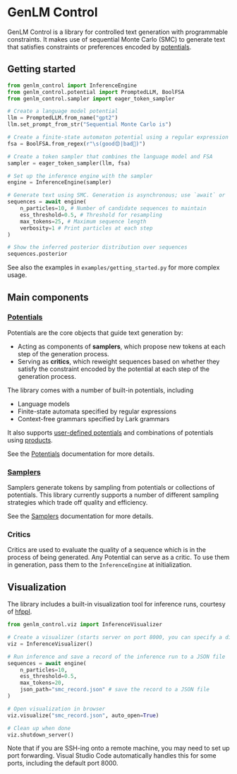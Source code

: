 # GenLM Control

GenLM Control is a library for controlled text generation with programmable constraints. It makes use of sequential Monte Carlo (SMC) to generate text that satisfies constraints or preferences encoded by [potentials](potentials.md).

## Getting started

```python
from genlm_control import InferenceEngine
from genlm_control.potential import PromptedLLM, BoolFSA
from genlm_control.sampler import eager_token_sampler

# Create a language model potential
llm = PromptedLLM.from_name("gpt2")
llm.set_prompt_from_str("Sequential Monte Carlo is")

# Create a finite-state automaton potential using a regular expression
fsa = BoolFSA.from_regex(r"\s(good😍|bad🙁)")

# Create a token sampler that combines the language model and FSA
sampler = eager_token_sampler(llm, fsa)

# Set up the inference engine with the sampler
engine = InferenceEngine(sampler)

# Generate text using SMC. Generation is asynchronous; use `await` or `asyncio.run`.
sequences = await engine(
    n_particles=10, # Number of candidate sequences to maintain
    ess_threshold=0.5, # Threshold for resampling
    max_tokens=25, # Maximum sequence length
    verbosity=1 # Print particles at each step
)

# Show the inferred posterior distribution over sequences
sequences.posterior
```

See also the examples in `examples/getting_started.py` for more complex usage.


## Main components

### [Potentials](potentials.md)
Potentials are the core objects that guide text generation by:

* Acting as components of **samplers**, which propose new tokens at each step of the generation process.
* Serving as **critics**, which reweight sequences based on whether they satisfy the constraint encoded by the potential at each step of the generation process.

The library comes with a number of built-in potentials, including

* Language models
* Finite-state automata specified by regular expressions
* Context-free grammars specified by Lark grammars

It also supports [user-defined potentials](potentials.md#custom-potentials) and combinations of potentials using [products](potentials.md#products-of-potentials).

See the [Potentials](potentials.md) documentation for more details.

### [Samplers](samplers.md)

Samplers generate tokens by sampling from potentials or collections of potentials. This library currently supports a number of different sampling strategies which trade off quality and efficiency.

See the [Samplers](samplers.md) documentation for more details.

### Critics
Critics are used to evaluate the quality of a sequence which is in the process of being generated. Any Potential can serve as a critic. To use them in generation, pass them to the `InferenceEngine` at initialization.


## Visualization

The library includes a built-in visualization tool for inference runs, courtesy of [hfppl](https://github.com/probcomp/hfppl).

```python
from genlm_control.viz import InferenceVisualizer

# Create a visualizer (starts server on port 8000, you can specify a different port if needed)
viz = InferenceVisualizer()

# Run inference and save a record of the inference run to a JSON file
sequences = await engine(
    n_particles=10,
    ess_threshold=0.5,
    max_tokens=20,
    json_path="smc_record.json" # save the record to a JSON file
)

# Open visualization in browser
viz.visualize("smc_record.json", auto_open=True)

# Clean up when done
viz.shutdown_server()
```

Note that if you are SSH-ing onto a remote machine, you may need to set up port forwarding. Visual Studio Code automatically handles this for some ports, including the default port 8000.
